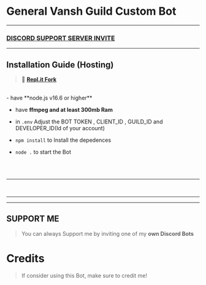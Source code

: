 # General Vansh Guild Custom Bot


***


### [**DISCORD SUPPORT SERVER INVITE**](https://discord.gg/XRyJsWczm7)



***

## Installation Guide (Hosting)

> 🖖 [**Repl.it Fork**](https://replit.com/@OxyTomato/Musicium)

<br/>
- have **node.js v16.6 or higher**

- have **ffmpeg and at least 300mb Ram**

- in `.env` Adjust the BOT TOKEN , CLIENT_ID , GUILD_ID  and DEVELOPER_ID(Id of your account)


- `npm install` to Install the depedences

- `node .` to start the Bot

<br/>
<br/>

***

<br/>


  
***


***

## SUPPORT ME 

> You can always Support me by inviting one of my **own Discord Bots**

# Credits

> If consider using this Bot, make sure to credit me!
